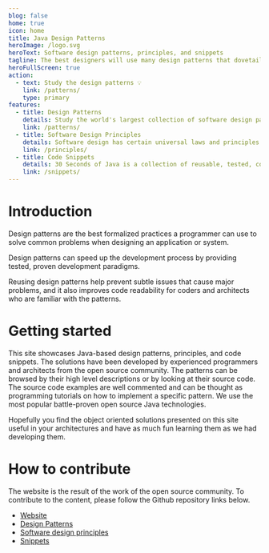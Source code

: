 ```yaml
---
blog: false
home: true
icon: home
title: Java Design Patterns
heroImage: /logo.svg
heroText: Software design patterns, principles, and snippets
tagline: The best designers will use many design patterns that dovetail and intertwine to produce a greater whole --Erich Gamma
heroFullScreen: true
action:
  - text: Study the design patterns 💡
    link: /patterns/
    type: primary
features:
  - title: Design Patterns
    details: Study the world's largest collection of software design patterns implemented in Java.
    link: /patterns/
  - title: Software Design Principles
    details: Software design has certain universal laws and principles to guide the implementors.
    link: /principles/
  - title: Code Snippets
    details: 30 Seconds of Java is a collection of reusable, tested, copy-pasteable Java 11 compatible code snippets that you can understand in 30 seconds or less.
    link: /snippets/
---
```


# Introduction

Design patterns are the best formalized practices a programmer can use to
solve common problems when designing an application or system.

Design patterns can speed up the development process by providing tested, proven
development paradigms.

Reusing design patterns help prevent subtle issues that cause major
problems, and it also improves code readability for coders and architects who
are familiar with the patterns.

# Getting started

This site showcases Java-based design patterns, principles, and code snippets. The 
solutions have been developed by experienced programmers and architects from the 
open source community. The patterns can be browsed by their high level descriptions 
or by looking at their source code. The source code examples are well commented and 
can be thought as programming tutorials on how to implement a specific pattern. We 
use the most popular battle-proven open source Java technologies.

Hopefully you find the object oriented solutions presented on this site useful
in your architectures and have as much fun learning them as we had developing them.

# How to contribute

The website is the result of the work of the open source community. To contribute
to the content, please follow the Github repository links below.

- [Website](https://github.com/iluwatar/java-design-patterns-vuepress-web)
- [Design Patterns](https://github.com/iluwatar/java-design-patterns)
- [Software design principles](https://github.com/iluwatar/programming-principles)
- [Snippets](https://github.com/iluwatar/30-seconds-of-java)
